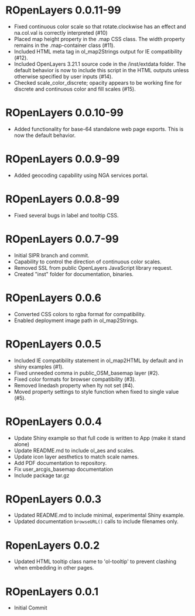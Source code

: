 # ROpenLayers 0.0.11-99

* Fixed continuous color scale so that rotate.clockwise has an effect and na.col.val is correctly interpreted (#10)
* Placed map height property in the .map CSS class.  The width property remains in the .map-container class (#11).
* Included HTML meta tag in ol_map2Strings output for IE compatibility (#12).
* Included OpenLayers 3.21.1 source code in the /inst/extdata folder.  The default behavior is now to include this script in the HTML outputs unless otherwise specified by user inputs (#14).
* Checked scale_color_discrete; opacity appears to be working fine for discrete and continuous color and fill scales (#15).

# ROpenLayers 0.0.10-99

* Added functionality for base-64 standalone web page exports.  This is now the default behavior.

# ROpenLayers 0.0.9-99

* Added geocoding capability using NGA services portal.

# ROpenLayers 0.0.8-99

* Fixed several bugs in label and tooltip CSS.

# ROpenLayers 0.0.7-99

* Initial SIPR branch and commit.
* Capability to control the direction of continuous color scales.
* Removed SSL from public OpenLayers JavaScript library request.
* Created "inst" folder for documentation, binaries.

# ROpenLayers 0.0.6

* Converted CSS colors to rgba format for compatibility.
* Enabled deployment image path in ol_map2Strings.


# ROpenLayers 0.0.5

* Included IE compatibility statement in ol_map2HTML by default and in shiny examples (#1).
* Fixed unneeded comma in public_OSM_basemap layer (#2).
* Fixed color formats for browser compatibility (#3).
* Removed linedash property when lty not set (#4).
* Moved property settings to style function when fixed to single value (#5).

# ROpenLayers 0.0.4

* Update Shiny example so that full code is written to App (make it stand alone)
* Update README.md to include ol_aes and scales.
* Update icon layer aesthetics to match scale names.
* Add PDF documentation to repository.
* Fix user_arcgis_basemap documentation
* Include package tar.gz

# ROpenLayers 0.0.3

* Updated README.md to include minimal, experimental Shiny example.
* Updated documentation `browseURL()` calls to include filenames only.

# RopenLayers 0.0.2

* Updated HTML tooltip class name to 'ol-tooltip' to prevent clashing when embedding in other pages.

# ROpenLayers 0.0.1

* Initial Commit
